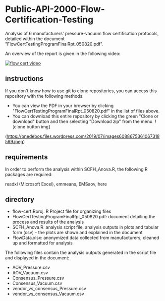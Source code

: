 # Public-API-2000-Flow-Certification-Testing

Analysis of 6 manufacturers' pressure-vacuum flow certification protocols, detailed within the document "FlowCertTestingProgramFinalRpt_050820.pdf".

An overview of the report is given in the following video:

[![flow cert video](http://img.youtube.com/vi/qMuXS676pfA/0.jpg)](http://www.youtube.com/watch?v=qMuXS676pfA)

## instructions

If you don't know how to use git to clone repositories, you can access this repository with the following methods:

* You can view the PDF in your browser by clicking "FlowCertTestingProgramFinalRpt_050820.pdf" in the list of files above.
* You can download this entire repository by clicking the green "Clone or download" button and then selecting "Download zip" from the menu. ![clone button img]

(https://onedebos.files.wordpress.com/2019/07/images6088675361067318569.jpeg)

## requirements

In order to perform the analysis within SCFH_Anova.R, the following R packages are required:

readxl (Microsoft Excel), emmeans, EMSaov, here

## directory

* flow-cert.Rproj: R Project file for organizing files
* FlowCertTestingProgramFinalRpt_050820.pdf: document detailing the process and results of the analysis
* SCFH_Anova.R: analysis script file, analysis outputs in plots and tabular form (csv) - the plots are shown and explained in the document
* FlowData.xlsx: anonymized data collected from manufacturers, cleaned up and formatted for analysis

The following files contain the analysis outputs generated in the script file and displayed in the document:

* AOV_Pressure.csv
* AOV_Vacuum.csv
* Consensus_Pressure.csv
* Consensus_Vacuum.csv
* vendor_vs_consensus_Pressure.csv
* vendor_vs_consensus_Vacuum.csv

